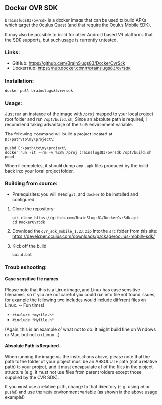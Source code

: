 ## Docker OVR SDK
`brainslugs83/ovrsdk` is a docker image that can be used to build APKs which target the Oculus Quest (and that require the Oculus Mobile SDK).

It may also be possible to build for other Android based VR platforms that the SDK supports, but such usage is currently untested.

### Links:
 - GitHub: https://github.com/BrainSlugs83/DockerOvrSdk
 - DockerHub: https://hub.docker.com/r/brainslugs83/ovrsdk

### Installation:
```
docker pull brainslugs83/ovrsdk
```

### Usage:
Just run an instance of the image with `/proj` mapped to your local project root folder and run `/opt/build.sh`; Since an absolute path is required, I recommend taking advantage of the `%cd%` environment variable.

The following command will build a project located at `D:\path\to\my\project\`:

```
pushd D:\path\to\my\project\
docker run -it --rm -v %cd%:/proj brainslugs83/ovrsdk /opt/build.sh
popd
```

When it completes, it should dump any `.apk` files produced by the build back into your local project folder.

### Building from source:

- Prerequisites: you will need `git`, and `docker` to be installed and configured.

1. Clone the repository:
   ```
   git clone https://github.com/BrainSlugs83/DockerOvrSdk.git
   cd DockerOvrSdk
   ```

2. Download the `ovr_sdk_mobile_1.23.zip` into the `src` folder from this site: https://developer.oculus.com/downloads/package/oculus-mobile-sdk/

3. Kick off the build
   ```
   build.bat
   ```

### Troubleshooting:

#### Case sensitive file names
Please note that this is a Linux image, and Linux has case sensitive filenames, so if you are not careful you could run into file not found issues; for example the following two includes would include different files on Linux. -- Fun times!
 - `#include "myfile.h"` 
 - `#include "MyFile.h"`

(Again, this is an example of what not to do.  It might build fine on Windows or Mac, but not on Linux...)

#### Absolute Path is Required
When running the image via the instructions above, please note that the path to the folder of your project must be an ABSOLUTE path (not a relative path) to your project, and it must encapsulate all of the files in the project structure (e.g. it must not use files from parent folders except those supplied by the OVR SDK).

If you must use a relative path, change to that directory (e.g. using `cd` or `pushd`) and use the `%cd%` environment variable (as shown in the above usage example!)